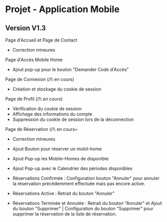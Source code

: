 # Projet - Application Mobile

## Version V1.3

Page d'Accueil et Page de Contact
- Correction mineures

Page d'Accès Mobile Home
- Ajout pop-up pour le bouton "Demander Code d'Accès"

Page de Connexion (/!\ en cours)
- Création et stockage du cookie de session

Page de Profil (/!\ en cours)
- Vérification du cookie de session
- Affichage des informations du compte
- Suppression du cookie de session lors de la déconnection

Page de Réservation (/!\ en cours=
- Correction mineures
- Ajout Bouton pour réserver un mobil-home
- Ajout Pop-up les Mobile-Homes de disponible
- Ajout Pop-up avec le Calendrier des périodes disponibles

- Réservations Confirmée : Configuration bouton "Annuler" pour annuler la réservation précédemment effectuée mais pas encore active.
- Réservations Active : Retrait du bouton "Annuler"
- Réservations Terminée et Annulée : Retrait du bouton "Annuler" et Ajout du bouton "Supprimer" | Configuration du bouton "Supprimer" pour supprimer la réservation de la liste de réservation.
